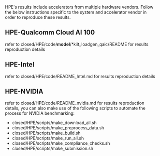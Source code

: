 HPE's results include accelerators from multiple hardware vendors. Follow the below instructions specific to the system and accelerator vendor in order to reproduce these results.

## HPE-Qualcomm Cloud AI 100
refer to closed/HPE/code/**model**/*kilt_loadgen_qaic/README for results reproduction details

## HPE-Intel
refer to closed/HPE/code/README_Intel.md for results reproduction details

## HPE-NVIDIA
refer to closed/HPE/code/README_nvidia.md for results reproduction details, you can also make use of the following scripts to automate the process for NVIDIA benchmarking:
 - closed/HPE/scripts/make_download_all.sh
 - closed/HPE/scripts/make_preprocess_data.sh
 - closed/HPE/scripts/make_build.sh
 - closed/HPE/scripts/make_run_all.sh
 - closed/HPE/scripts/make_compliance_checks.sh
 - closed/HPE/scripts/make_submission.sh
 

